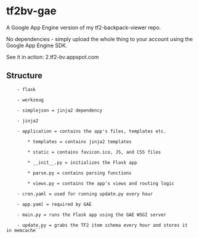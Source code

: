 tf2bv-gae
=========

A Google App Engine version of my tf2-backpack-viewer repo.

No dependencies - simply upload the whole thing to your account using the Google App Engine SDK.

See it in action: 2.tf2-bv.appspot.com

Structure
---------

```root:
	- flask

	- werkzeug
 
	- simplejson = jinja2 dependency
 
	- jinja2
 
	- application = contains the app's files, templates etc.
 
		* templates = contains jinja2 templates

		* static = contains favicon.ico, JS, and CSS files

		* __init__.py = initializes the Flask app

		* parse.py = contains parsing functions

		* views.py = contains the app's views and routing logic

	- cron.yaml = used for running update.py every hour
 
	- app.yaml = required by GAE

	- main.py = runs the Flask app using the GAE WSGI server

	- update.py = grabs the TF2 item schema every hour and stores it in memcache```
